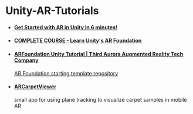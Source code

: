 # Unity-AR-Tutorials

* #### [Get Started with AR in Unity in 6 minutes!](https://www.youtube.com/watch?v=R3OCUE9TwZk)

* #### [COMPLETE COURSE - Learn Unity's AR Foundation](https://www.youtube.com/watch?v=FGh7f-PaGQc)

* #### [ARFoundation Unity Tutorial | Third Aurora Augmented Reality Tech Company](https://www.youtube.com/watch?v=Xhz3cmnluNo)
    [AR Foundation starting template repository](https://github.com/Third-Aurora/ARFoundationExample)

* #### [ARCarpetViewer](https://github.com/DanMillerDev/ARCarpetViewer)
    small app for using plane tracking to visualize carpet samples in mobile AR
